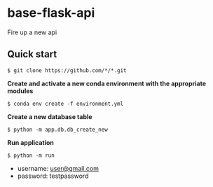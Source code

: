 # base-flask-api

Fire up a new api

## Quick start

`$ git clone https://github.com/*/*.git`



**Create and activate a new conda environment with the appropriate modules**

`$ conda env create -f environment.yml`


**Create a new database table**

`$ python -m app.db.db_create_new`

**Run application**

`$ python -m run`

* username: user@gmail.com
* password: testpassword

